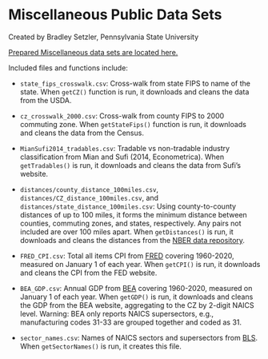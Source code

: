 Miscellaneous Public Data Sets
================
Created by Bradley Setzler, Pennsylvania State University

[Prepared Miscellaneous data sets are located
here.](https://github.com/setzler/EconData/tree/master/DataRepo/Miscellaneous/)

Included files and functions include:

- `state_fips_crosswalk.csv`: Cross-walk from state FIPS to name of the
  state. When `getCZ()` function is run, it downloads and cleans the
  data from the USDA.

- `cz_crosswalk_2000.csv`: Cross-walk from county FIPS to 2000 commuting
  zone. When `getStateFips()` function is run, it downloads and cleans
  the data from the Census.

- `MianSufi2014_tradables.csv`: Tradable vs non-tradable industry
  classification from Mian and Sufi (2014, Econometrica). When
  `getTradables()` is run, it downloads and cleans the data from Sufi’s
  website.

- `distances/county_distance_100miles.csv`,
  `distances/CZ_distance_100miles.csv`, and
  `distances/state_distance_100miles.csv`: Using county-to-county
  distances of up to 100 miles, it forms the minimum distance between
  counties, commuting zones, and states, respectively. Any pairs not
  included are over 100 miles apart. When `getDistances()` is run, it
  downloads and cleans the distances from the [NBER data
  repository](https://data.nber.org/distance/2000/sf1/county/).

- `FRED_CPI.csv`: Total all items CPI from
  [FRED](https://fred.stlouisfed.org/series/CPALTT01USA661S) covering
  1960-2020, measured on January 1 of each year. When `getCPI()` is run,
  it downloads and cleans the CPI from the FED website.

- `BEA_GDP.csv`: Annual GDP from
  [BEA](https://apps.bea.gov/regional/downloadzip.cfm) covering
  1960-2020, measured on January 1 of each year. When `getGDP()` is run,
  it downloads and cleans the GDP from the BEA website, aggregating to
  the CZ by 2-digit NAICS level. Warning: BEA only reports NAICS
  supersectors, e.g., manufacturing codes 31-33 are grouped together and
  coded as 31.

- `sector_names.csv`: Names of NAICS sectors and supersectors from
  [BLS](https://www.bls.gov/sae/additional-resources/naics-supersectors-for-ces-program.htm).
  When `getSectorNames()` is run, it creates this file.

